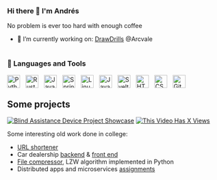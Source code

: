 ### Hi there 👋 I'm Andrés
<!-- <img src="https://github-readme-stats.vercel.app/api/top-langs/?username=andresestrella&exclude_repo=Midgarson,unity-classroom" /> -->
No problem is ever too hard with enough coffee

- 🔭 I’m currently working on: [DrawDrills](https://drawdrills.org/home) @Arcvale
<!-- - 📫 reach me at: andresmauricioestrella@gmail.com -->
#
### 🧰 Languages and Tools
<img align="left" alt="Python" width="30px" style="padding-right:10px;" src="https://cdn.jsdelivr.net/gh/devicons/devicon/icons/python/python-plain.svg" />
<img align="left" alt="Rust" width="30px" style="padding-right:10px;" src="https://cdn.jsdelivr.net/gh/devicons/devicon/icons/rust/rust-plain.svg" />
<img align="left" alt="Java" width="30px" style="padding-right:10px;" src="https://cdn.jsdelivr.net/gh/devicons/devicon/icons/java/java-original.svg"/>
<img align="left" alt="Spring" width="30px" style="padding-right:10px;" src="https://cdn.jsdelivr.net/gh/devicons/devicon/icons/spring/spring-original.svg" />
<img align="left" alt="Linux" width="30px" style="padding-right:10px;" src="https://cdn.jsdelivr.net/gh/devicons/devicon/icons/linux/linux-original.svg" />
<img align="left" alt="JavaScript" width="30px" style="padding-right:10px;" src="https://cdn.jsdelivr.net/gh/devicons/devicon/icons/javascript/javascript-plain.svg" />
<img align="left" alt="Svelte" width="30px" style="padding-right:10px;" src="https://cdn.jsdelivr.net/gh/devicons/devicon/icons/svelte/svelte-original.svg" />
<img align="left" alt="HTML" width="30px" style="padding-right:10px;" src="https://cdn.jsdelivr.net/gh/devicons/devicon/icons/html5/html5-plain.svg" />
<img align="left" alt="CSS" width="30px" style="padding-right:10px;" src="https://cdn.jsdelivr.net/gh/devicons/devicon/icons/css3/css3-plain.svg" />
<img align="left" alt="Git" width="30px" style="padding-right:10px;" src="https://cdn.jsdelivr.net/gh/devicons/devicon/icons/git/git-original.svg" />

<br/>

#
## Some projects
<!-- BEGIN YOUTUBE-CARDS -->
[![Blind Assistance Device Project Showcase](https://ytcards.demolab.com/?id=A6SqTY28ODY&lang=en&timestamp=1671036574&background_color=%230d1117&title_color=%23ffffff&stats_color=%23dedede&width=250&duration=114&title=Blind+Assistance+Device+Project+Showcase "Blind Assistance Device Project Showcase")](https://www.youtube.com/watch?v=A6SqTY28ODY)
[![This Video Has X Views](https://ytcards.demolab.com/?id=TN-cHGmZzcA&lang=en&timestamp=1638811749&background_color=%230d1117&title_color=%23ffffff&stats_color=%23dedede&width=250&duration=9 "This Video Has X Views")](https://www.youtube.com/watch?v=TN-cHGmZzcA)
<!-- END YOUTUBE-CARDS -->

Some interesting old work done in college: <br>
* [URL shortener](https://github.com/NDavidDuranM/proyectofinal)
* Car dealership [backend](https://github.com/PR0C3S/INGENIERIA_SOFTWARE) & [front end](https://github.com/PR0C3S/Dealer_x_FRONT)
* [File compressor](https://github.com/Po1arM/LZW-algorithm), LZW algorithm implemented in Python
* Distributed apps and microservices [assignments](https://github.com/Po1arM/Web-Avanzada)

